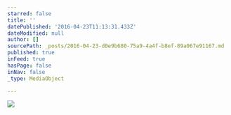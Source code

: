 ```yaml
---
starred: false
title: ''
datePublished: '2016-04-23T11:13:31.433Z'
dateModified: null
author: []
sourcePath: _posts/2016-04-23-d0e9b680-75a9-4a4f-b8ef-89a067e91167.md
published: true
inFeed: true
hasPage: false
inNav: false
_type: MediaObject

---
```

![](https://the-grid-user-content.s3-us-west-2.amazonaws.com/fe06a80d-924c-4c46-a322-335c207cf7b0.jpg)